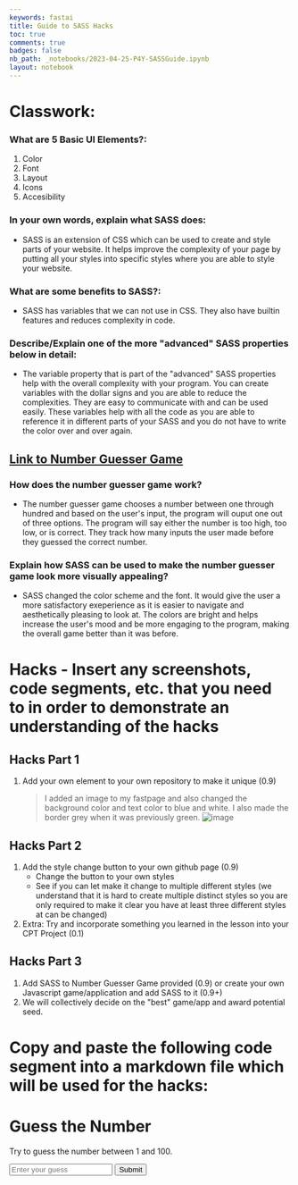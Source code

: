 ```yaml
---
keywords: fastai
title: Guide to SASS Hacks 
toc: true
comments: true
badges: false
nb_path: _notebooks/2023-04-25-P4Y-SASSGuide.ipynb
layout: notebook
---
```


<!--
#################################################
### THIS FILE WAS AUTOGENERATED! DO NOT EDIT! ###
#################################################
# file to edit: _notebooks/2023-04-25-P4Y-SASSGuide.ipynb
-->

<div class="container" id="notebook-container">
        
<div class="cell border-box-sizing text_cell rendered"><div class="inner_cell">
<div class="text_cell_render border-box-sizing rendered_html">
<h1 id="Classwork:">Classwork:<a class="anchor-link" href="#Classwork:"> </a></h1><h3 id="What-are-5-Basic-UI-Elements?:">What are 5 Basic UI Elements?:<a class="anchor-link" href="#What-are-5-Basic-UI-Elements?:"> </a></h3><ol>
<li>Color </li>
<li>Font</li>
<li>Layout</li>
<li>Icons</li>
<li>Accesibility</li>
</ol>
<h3 id="In-your-own-words,-explain-what-SASS-does:">In your own words, explain what SASS does:<a class="anchor-link" href="#In-your-own-words,-explain-what-SASS-does:"> </a></h3><ul>
<li>SASS is an extension of CSS which can be used to create and style parts of your website. It helps improve the complexity of your page by putting all your styles into specific styles where you are able to style your website.</li>
</ul>
<h3 id="What-are-some-benefits-to-SASS?:">What are some benefits to SASS?:<a class="anchor-link" href="#What-are-some-benefits-to-SASS?:"> </a></h3><ul>
<li>SASS has variables that we can not use in CSS. They also have builtin features and reduces complexity in code.</li>
</ul>
<h3 id="Describe/Explain-one-of-the-more-&quot;advanced&quot;-SASS-properties-below-in-detail:">Describe/Explain one of the more "advanced" SASS properties below in detail:<a class="anchor-link" href="#Describe/Explain-one-of-the-more-&quot;advanced&quot;-SASS-properties-below-in-detail:"> </a></h3><ul>
<li>The variable property that is part of the "advanced" SASS properties help with the overall complexity with your program. You can create variables with the dollar signs and you are able to reduce the complexities. They are easy to communicate with and can be used easily. These variables help with all the code as you are able to reference it in different parts of your SASS and you do not have to write the color over and over again.</li>
</ul>
<h2 id="Link-to-Number-Guesser-Game"><a href="https://anicricket.github.io/tmv4/_pages/numberguesser_v3.html">Link to Number Guesser Game</a><a class="anchor-link" href="#Link-to-Number-Guesser-Game"> </a></h2><h3 id="How-does-the-number-guesser-game-work?">How does the number guesser game work?<a class="anchor-link" href="#How-does-the-number-guesser-game-work?"> </a></h3><ul>
<li>The number guesser game chooses a number between one through hundred and based on the user's input, the program will ouput one out of three options. The program will say either the number is too high, too low, or is correct. They track how many inputs the user made before they guessed the correct number. </li>
</ul>
<h3 id="Explain-how-SASS-can-be-used-to-make-the-number-guesser-game-look-more-visually-appealing?">Explain how SASS can be used to make the number guesser game look more visually appealing?<a class="anchor-link" href="#Explain-how-SASS-can-be-used-to-make-the-number-guesser-game-look-more-visually-appealing?"> </a></h3><ul>
<li>SASS changed the color scheme and the font. It would give the user a more satisfactory exeperience as it is easier to navigate and aesthetically pleasing to look at. The colors are bright and helps increase the user's mood and be more engaging to the program, making the overall game better than it was before.</li>
</ul>

</div>
</div>
</div>
<div class="cell border-box-sizing text_cell rendered"><div class="inner_cell">
<div class="text_cell_render border-box-sizing rendered_html">
<h1 id="Hacks---Insert-any-screenshots,-code-segments,-etc.-that-you-need-to-in-order-to-demonstrate-an-understanding-of-the-hacks">Hacks - Insert any screenshots, code segments, etc. that you need to in order to demonstrate an understanding of the hacks<a class="anchor-link" href="#Hacks---Insert-any-screenshots,-code-segments,-etc.-that-you-need-to-in-order-to-demonstrate-an-understanding-of-the-hacks"> </a></h1><h2 id="Hacks-Part-1">Hacks Part 1<a class="anchor-link" href="#Hacks-Part-1"> </a></h2><ol>
<li>Add your own element to your own repository to make it unique (0.9)<blockquote><p>I added an image to my fastpage and also changed the background color and text color to blue and white. I also made the border grey when it was previously green. 
<img src="https://user-images.githubusercontent.com/111464920/234402206-f19ec8a3-b31f-4358-a2b0-1df9920fb679.png" alt="image"></p>
</blockquote>
</li>
</ol>
<h2 id="Hacks-Part-2">Hacks Part 2<a class="anchor-link" href="#Hacks-Part-2"> </a></h2><ol>
<li>Add the style change button to your own github page (0.9)<ul>
<li>Change the button to your own styles </li>
<li>See if you can let make it change to multiple different styles (we understand that it is hard to create multiple distinct styles so you are only required to make it clear you have at least three different styles at can be changed)</li>
</ul>
</li>
<li>Extra: Try and incorporate something you learned in the lesson into your CPT Project (0.1)</li>
</ol>
<h2 id="Hacks-Part-3">Hacks Part 3<a class="anchor-link" href="#Hacks-Part-3"> </a></h2><ol>
<li>Add SASS to Number Guesser Game provided (0.9) or create your own Javascript game/application and add SASS to it (0.9+)</li>
<li>We will collectively decide on the "best" game/app and award potential seed. </li>
</ol>
<h1 id="Copy-and-paste-the-following-code-segment-into-a-markdown-file-which-will-be-used-for-the-hacks:">Copy and paste the following code segment into a markdown file which will be used for the hacks:<a class="anchor-link" href="#Copy-and-paste-the-following-code-segment-into-a-markdown-file-which-will-be-used-for-the-hacks:"> </a></h1>
</div>
</div>
</div>  <html>
<head>
  <title>Guess the Number</title>
</head>
<body>
  <h1>Guess the Number</h1>
  <p>Try to guess the number between 1 and 100.</p>
  <input type="text" id="guess" placeholder="Enter your guess">
  <button onclick="checkGuess()">Submit</button>
  <p id="result"></p>

  <script>
    // Generate a random number between 1 and 100
    const randomNumber = Math.floor(Math.random() * 100) + 1;
    let attempts = 0;

    function checkGuess() {
      // Get the user's guess
      const guess = parseInt(document.getElementById("guess").value);

      // Increase the number of attempts
      attempts++;

      // Check if the guess is correct
      if (guess === randomNumber) {
        document.getElementById("result").innerHTML = `Congratulations! You guessed the number in ${attempts} attempts.`;
      } else if (guess < randomNumber) {
        document.getElementById("result").innerHTML = "Too low. Guess again.";
      } else {
        document.getElementById("result").innerHTML = "Too high. Guess again.";
      }
    }
  </script>
</body>
</html>
</div>
 

